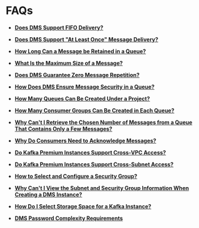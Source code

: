 # FAQs<a name="EN-US_TOPIC_0144327157"></a>

-   **[Does DMS Support FIFO Delivery?](does-dms-support-fifo-delivery.md)**  

-   **[Does DMS Support "At Least Once" Message Delivery?](does-dms-support-at-least-once-message-delivery.md)**  

-   **[How Long Can a Message be Retained in a Queue?](how-long-can-a-message-be-retained-in-a-queue.md)**  

-   **[What Is the Maximum Size of a Message?](what-is-the-maximum-size-of-a-message.md)**  

-   **[Does DMS Guarantee Zero Message Repetition?](does-dms-guarantee-zero-message-repetition.md)**  

-   **[How Does DMS Ensure Message Security in a Queue?](how-does-dms-ensure-message-security-in-a-queue.md)**  

-   **[How Many Queues Can Be Created Under a Project?](how-many-queues-can-be-created-under-a-project.md)**  

-   **[How Many Consumer Groups Can Be Created in Each Queue?](how-many-consumer-groups-can-be-created-in-each-queue.md)**  

-   **[Why Can't I Retrieve the Chosen Number of Messages from a Queue That Contains Only a Few Messages?](why-can-t-i-retrieve-the-chosen-number-of-messages-from-a-queue-that-contains-only-a-few-messages.md)**  

-   **[Why Do Consumers Need to Acknowledge Messages?](why-do-consumers-need-to-acknowledge-messages.md)**  

-   **[Do Kafka Premium Instances Support Cross-VPC Access?](do-kafka-premium-instances-support-cross-vpc-access.md)**  

-   **[Do Kafka Premium Instances Support Cross-Subnet Access?](do-kafka-premium-instances-support-cross-subnet-access.md)**  

-   **[How to Select and Configure a Security Group?](how-to-select-and-configure-a-security-group.md)**  

-   **[Why Can't I View the Subnet and Security Group Information When Creating a DMS Instance?](why-can-t-i-view-the-subnet-and-security-group-information-when-creating-a-dms-instance.md)**  

-   **[How Do I Select Storage Space for a Kafka Instance?](how-do-i-select-storage-space-for-a-kafka-instance.md)**  

-   **[DMS Password Complexity Requirements](dms-password-complexity-requirements.md)**  


